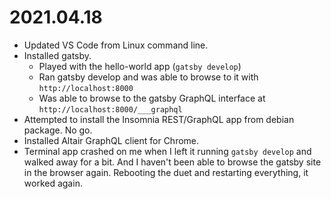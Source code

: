 # 2021.04.18

- Updated VS Code from Linux command line.
- Installed gatsby.  
  - Played with the hello-world app (`gatsby develop`)
  - Ran gatsby develop and was able to browse to it with `http://localhost:8000`
  - Was able to browse to the gatsby GraphQL interface at `http://localhost:8000/___graphql`
- Attempted to install the Insomnia REST/GraphQL app from debian package.  No go.
- Installed Altair GraphQL client for Chrome.
- Terminal app crashed on me when I left it running `gatsby develop` and walked away for a bit.  And I haven't been able to browse the gatsby site in the browser again.  Rebooting the duet and restarting everything, it worked again.
